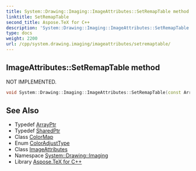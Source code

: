 ```yaml
---
title: System::Drawing::Imaging::ImageAttributes::SetRemapTable method
linktitle: SetRemapTable
second_title: Aspose.TeX for C++
description: 'System::Drawing::Imaging::ImageAttributes::SetRemapTable method. NOT IMPLEMENTED in C++.'
type: docs
weight: 2200
url: /cpp/system.drawing.imaging/imageattributes/setremaptable/
---
```

## ImageAttributes::SetRemapTable method


NOT IMPLEMENTED.

```cpp
void System::Drawing::Imaging::ImageAttributes::SetRemapTable(const ArrayPtr<SharedPtr<ColorMap>> &map, ColorAdjustType type=ColorAdjustType::Default)
```


## See Also

* Typedef [ArrayPtr](../../../system/arrayptr/)
* Typedef [SharedPtr](../../../system/sharedptr/)
* Class [ColorMap](../../colormap/)
* Enum [ColorAdjustType](../../coloradjusttype/)
* Class [ImageAttributes](../)
* Namespace [System::Drawing::Imaging](../../)
* Library [Aspose.TeX for C++](../../../)
